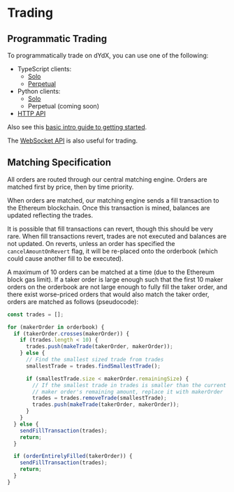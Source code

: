 # Trading

## Programmatic Trading

To programmatically trade on dYdX, you can use one of the following:

- TypeScript clients:
  - [Solo](typescript.md)
  - [Perpetual](perpetual-typescript.md)
- Python clients:
  - [Solo](python.md)
  - Perpetual (coming soon)
- [HTTP API](api.md)

Also see this [basic intro guide to getting started](https://medium.com/dydxderivatives/programatic-trading-on-dydx-4c74b8e86d88).

The [WebSocket API](wensocket.md) is also useful for trading.

## Matching Specification

All orders are routed through our central matching engine. Orders are matched first by price, then by time priority.

When orders are matched, our matching engine sends a fill transaction to the Ethereum blockchain. Once this transaction is mined, balances are updated reflecting the trades.

It is possible that fill transactions can revert, though this should be very rare. When fill transactions revert, trades are not executed and balances are not updated. On reverts, unless an order has specified the `cancelAmountOnRevert` flag, it will be re-placed onto the orderbook (which could cause another fill to be executed).

A maximum of 10 orders can be matched at a time (due to the Ethereum block gas limit). If a taker order is large enough such that the first 10 maker orders on the orderbook are not large enough to fully fill the taker order, and there exist worse-priced orders that would also match the taker order, orders are matched as follows (pseudocode):

```javascript
const trades = [];

for (makerOrder in orderbook) {
  if (takerOrder.crosses(makerOrder)) {
    if (trades.length < 10) {
      trades.push(makeTrade(takerOrder, makerOrder));
    } else {
      // Find the smallest sized trade from trades
      smallestTrade = trades.findSmallestTrade();

      if (smallestTrade.size < makerOrder.remainingSize) {
        // If the smallest trade in trades is smaller than the current
        // maker order's remaining amount, replace it with makerOrder
        trades = trades.removeTrade(smallestTrade);
        trades.push(makeTrade(takerOrder, makerOrder));
      }
    }
  } else {
    sendFillTransaction(trades);
    return;
  }

  if (orderEntirelyFilled(takerOrder)) {
    sendFillTransaction(trades);
    return;
  }
}
```
